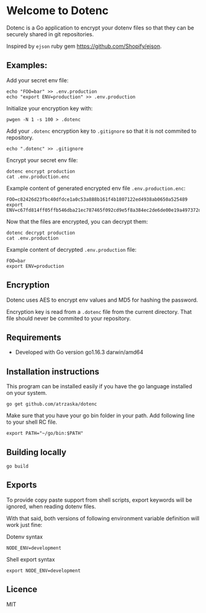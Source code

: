 # Welcome to Dotenc

Dotenc is a Go application to encrypt your dotenv files so that they can be securely shared in git repositories.

Inspired by `ejson` ruby gem https://github.com/Shopify/ejson.

## Examples:

Add your secret env file:

    echo "FOO=bar" >> .env.production
    echo "export ENV=production" >> .env.production

Initialize your encryption key with:

    pwgen -N 1 -s 100 > .dotenc

Add your `.dotenc` encryption key to `.gitignore` so that it is not commited to repository.

    echo ".dotenc" >> .gitignore

Encrypt your secret env file:

    dotenc encrypt production
    cat .env.production.enc

Example content of generated encrypted env file `.env.production.enc`:

    FOO=c82426d23fbc40dfdce1a0c53a888b161f4b1807122ed4938ab0650a525489
    export ENV=c67fd814ff05ffb546dba21ec787465f092cd9e5f8a384ec2de6de00e19a497372ddbc717b9e

Now that the files are encrypted, you can decrypt them:

    dotenc decrypt production
    cat .env.production

Example content of decrypted `.env.production` file:

    FOO=bar
    export ENV=production

## Encryption

Dotenc uses AES to encrypt env values and MD5 for hashing the password.

Encryption key is read from a `.dotenc` file from the current directory.
That file should never be commited to your repository.

## Requirements

- Developed with Go version go1.16.3 darwin/amd64

## Installation instructions

This program can be installed easily if you have the go language installed on your system.

    go get github.com/atrzaska/dotenc

Make sure that you have your go bin folder in your path. Add following line to your shell RC file.

    export PATH="~/go/bin:$PATH"

## Building locally

    go build

## Exports

To provide copy paste support from shell scripts, export keywords will be ignored, when reading dotenv files.

With that said, both versions of following environment variable definition will work just fine:

Dotenv syntax

    NODE_ENV=development

Shell export syntax

    export NODE_ENV=development

## Licence

MIT
